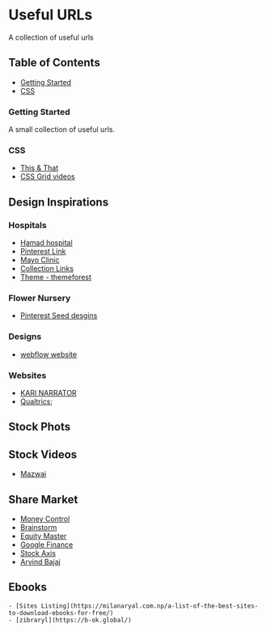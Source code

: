 # Useful URLs
A collection of useful urls

## Table of Contents

- [Getting Started](#start)
- [CSS](#css)

### Getting Started
A small collection of useful urls.

### CSS
- [This & That](https://thisthat.dev/)
- [CSS Grid videos](https://cssgrid.io/)


## Design Inspirations

### Hospitals
- [Hamad hospital](https://www.hamad.qa/EN/Pages/default.aspx)
- [Pinterest Link](https://www.pinterest.com/EmranXDr/hospital-website-concept/)
- [Mayo Clinic](https://www.mayoclinic.org/)
- [Collection Links](https://www.intechnic.com/blog/12-best-hospital-and-healthcare-websites/)
- [Theme - themeforest](https://demo.kaliumtheme.com/medical/)

### Flower Nursery
- [Pinterest Seed desgins](https://www.pinterest.com/pin/32580797280491299/)

### Designs
- [webflow website](https://webflow.com/)

### Websites
 - [KARI NARRATOR](https://narrator.mauer.co/)
 - [Qualtrics](https://www.qualtrics.com/au/);

 ## Stock Phots


 ## Stock Videos
  - [Mazwai](https://mazwai.com/)

## Share Market
   - [Money Control](http://www.moneycontrol.com/)
   - [Brainstorm](https://www.fyers.in/brainstorm/)
   - [Equity Master](https://www.equitymaster.com/)
   - [Google Finance](https://www.google.com/finance)
   - [Stock Axis](https://www.stockaxis.com/my-stockaxis.aspx)
   - [Arvind Bajaj](http://www.arvindbajajjackpotking.com/)

## Ebooks
    - [Sites Listing](https://milanaryal.com.np/a-list-of-the-best-sites-to-download-ebooks-for-free/)
    - [zibraryl](https://b-ok.global/)

